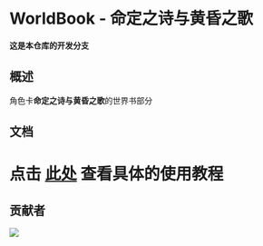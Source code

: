 # WorldBook - 命定之诗与黄昏之歌

**这是本仓库的开发分支**

## 概述

角色卡**命定之诗与黄昏之歌**的世界书部分

## 文档

# 点击 [此处](./DOC.md) 查看具体的使用教程

## 贡献者

<a href="https://github.com/Hilothea/Worldbook-for-destined-journey/graphs/contributors">
  <img src="https://contrib.rocks/image?repo=Hilothea/Worldbook-for-destined-journey" />
</a>
